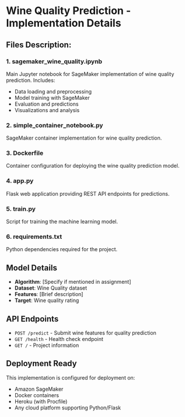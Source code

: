 # Wine Quality Prediction - Implementation Details

## Files Description:

### 1. sagemaker_wine_quality.ipynb
Main Jupyter notebook for SageMaker implementation of wine quality prediction. Includes:
- Data loading and preprocessing
- Model training with SageMaker
- Evaluation and predictions
- Visualizations and analysis

### 2. simple_container_notebook.py
SageMaker container implementation for wine quality prediction.

### 3. Dockerfile
Container configuration for deploying the wine quality prediction model.

### 4. app.py
Flask web application providing REST API endpoints for predictions.

### 5. train.py
Script for training the machine learning model.

### 6. requirements.txt
Python dependencies required for the project.

## Model Details
- **Algorithm**: [Specify if mentioned in assignment]
- **Dataset**: Wine Quality dataset
- **Features**: [Brief description]
- **Target**: Wine quality rating

## API Endpoints
- `POST /predict` - Submit wine features for quality prediction
- `GET /health` - Health check endpoint
- `GET /` - Project information

## Deployment Ready
This implementation is configured for deployment on:
- Amazon SageMaker
- Docker containers
- Heroku (with Procfile)
- Any cloud platform supporting Python/Flask

